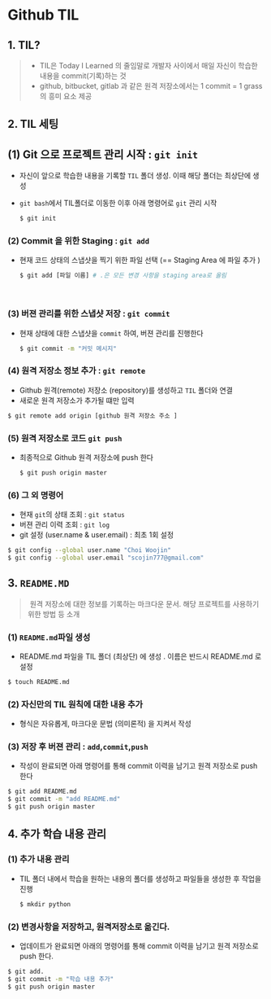 

# Github TIL

## 1. TIL?

> - TIL은 Today I Learned 의 줄임말로 개발자 사이에서 매일 자신이 학습한 내용을 commit(기록)하는 것 
> - github, bitbucket, gitlab 과 같은 원격 저장소에서는 1 commit = 1 grass 의 흥미 요소 제공 



## 2. TIL 세팅

## (1) Git 으로 프로젝트 관리 시작 : `git init`

-  자신이 앞으로 학습한 내용을 기록할 `TIL` 폴더 생성. 이때 해당 폴더는 최상단에 생성 

- `git bash`에서 TIL폴더로 이동한 이후 아래 명령어로  `git` 관리 시작 

  ```bash
  $ git init	
  ```

### (2) Commit 을 위한 Staging : `git add`

- 현재 코드 상태의 스냅샷을 찍기 위한 파일 선택 (== Staging Area 에 파일 추가 )

  ```bash
  $ git add [파일 이름] # .은 모든 변경 사항을 staging area로 올림 
  ```

​	

### (3) 버젼 관리를 위한 스냅샷 저장 : `git commit`

- 현재 상태에 대한 스냅샷을 `commit` 하여, 버젼 관리를 진행한다 

  ```bash
  $ git commit -m "커밋 메시지"
  ```



### (4) 원격 저장소 정보 추가 : `git remote`

- Github 원격(remote) 저장소 (repository)를 생성하고 `TIL` 폴더와 연결 
- 새로운 원격 저장소가 추가될 떄만 입력 

```bash
$ git remote add origin [github 원격 저장소 주소 ]
```



### (5) 원격 저장소로 코드 `git push`

- 최종적으로 Github 원격 저장소에 push 한다 

  ```bash
  $ git push origin master
  ```

### (6) 그 외 명령어 

- 현재 `git`의 상태 조회 : `git status`
- 버젼 관리 이력 조회 : `git log`
- git 설정 (user.name & user.email) : 최초 1회 설정

```bash
$ git config --global user.name "Choi Woojin"
$ git config --global user.email "scojin777@gmail.com"
```



## 3. `README.MD`

> ​	원격 저장소에 대한 정보를 기록하는 마크다운 문서. 해당 프로젝트를 사용하기 위한 방법 등 소개 



### (1) `README.md`파일 생성 

- README.md 파일을 TIL 폴더 (최상단) 에 생성 . 이름은 반드시 README.md 로 설정 

```bash
$ touch README.md
```



### (2) 자신만의 TIL 원칙에 대한 내용 추가 

- 형식은 자유롭게, 마크다운 문법 (의미론적) 을 지켜서 작성 

 

### (3) 저장 후 버젼 관리 : `add`,`commit`,`push`

- 작성이 완료되면 아래 명령어를 통해 commit 이력을 남기고 원격 저장소로 push 한다 

```bash
$ git add README.md
$ git commit -m "add README.md"
$ git push origin master
```



 

## 4. 추가 학습 내용 관리

### (1) 추가 내용 관리 

- TIL 폴더 내에서 학습을 원하는 내용의 폴더를 생성하고 파일들을 생성한 후 작업을 진행 

  ```bash
  $ mkdir python
  ```

### (2) 변경사항을 저장하고, 원격저장소로 옮긴다. 

- 업데이트가 완료되면 아래의 명령어를 통해 commit 이력을 남기고 원격 저장소로 push 한다. 

```bash
$ git add. 
$ git commit -m "학습 내용 추가"
$ git push origin master
```

